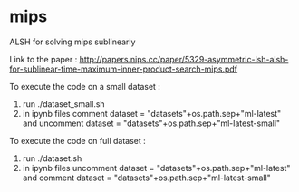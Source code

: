 # mips
ALSH for solving mips sublinearly

Link to the paper : http://papers.nips.cc/paper/5329-asymmetric-lsh-alsh-for-sublinear-time-maximum-inner-product-search-mips.pdf




To execute the code on a small dataset :
1. run ./dataset_small.sh
2. in ipynb files comment dataset = "datasets"+os.path.sep+"ml-latest" and uncomment dataset = "datasets"+os.path.sep+"ml-latest-small"


To execute the code on full dataset :
1. run ./dataset.sh
2. in ipynb files uncomment dataset = "datasets"+os.path.sep+"ml-latest" and comment dataset = "datasets"+os.path.sep+"ml-latest-small"
